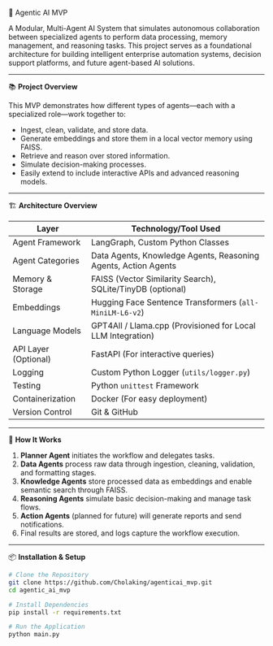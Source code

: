 🤖 Agentic AI MVP

A Modular, Multi-Agent AI System that simulates autonomous collaboration between specialized agents to perform data processing, memory management, and reasoning tasks. This project serves as a foundational architecture for building intelligent enterprise automation systems, decision support platforms, and future agent-based AI solutions.

---

📚 **Project Overview**

This MVP demonstrates how different types of agents—each with a specialized role—work together to:

- Ingest, clean, validate, and store data.
- Generate embeddings and store them in a local vector memory using FAISS.
- Retrieve and reason over stored information.
- Simulate decision-making processes.
- Easily extend to include interactive APIs and advanced reasoning models.

---
 🏗️ **Architecture Overview**

| Layer              | Technology/Tool Used                |
|--------------------|-------------------------------------|
| Agent Framework    | LangGraph, Custom Python Classes    |
| Agent Categories   | Data Agents, Knowledge Agents, Reasoning Agents, Action Agents |
| Memory & Storage   | FAISS (Vector Similarity Search), SQLite/TinyDB (optional) |
| Embeddings         | Hugging Face Sentence Transformers (`all-MiniLM-L6-v2`) |
| Language Models    | GPT4All / Llama.cpp (Provisioned for Local LLM Integration) |
| API Layer (Optional)| FastAPI (For interactive queries)  |
| Logging            | Custom Python Logger (`utils/logger.py`) |
| Testing            | Python `unittest` Framework         |
| Containerization   | Docker (For easy deployment)        |
| Version Control    | Git & GitHub                        |

---
 🚀 **How It Works**

1. **Planner Agent** initiates the workflow and delegates tasks.
2. **Data Agents** process raw data through ingestion, cleaning, validation, and formatting stages.
3. **Knowledge Agents** store processed data as embeddings and enable semantic search through FAISS.
4. **Reasoning Agents** simulate basic decision-making and manage task flows.
5. **Action Agents** (planned for future) will generate reports and send notifications.
6. Final results are stored, and logs capture the workflow execution.

---
 📦 **Installation & Setup**

```bash
# Clone the Repository
git clone https://github.com/Cholaking/agenticai_mvp.git
cd agentic_ai_mvp

# Install Dependencies
pip install -r requirements.txt

# Run the Application
python main.py

